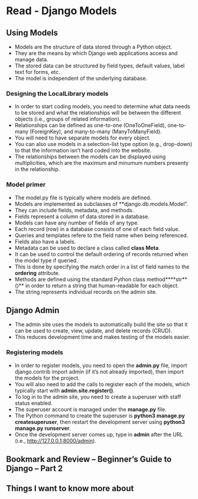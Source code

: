 # Read - Django Models

## Using Models

- Models are the structure of data stored through a Python object.  
- They are the means by which Django web applications access and manage data.  
- The stored data can be structured by field types, default values, label text for forms, etc.  
- The model is independent of the underlying database.  

### Designing the LocalLibrary models

- In order to start coding models, you need to determine what data needs to be stored and what the relationships will be between the different objects (i.e., groups of related information).  
- Relationships can be defined as one-to-one (OneToOneField), one-to-many (ForeignKey), and many-to-many (ManyToManyField).  
- You will need to have separate models for every object.  
- You can also use models in a selection-list type option (e.g., drop-down) to that the information isn’t hard coded into the website.  
- The relationships between the models can be displayed using multiplicities, which are the maximum and minumum numbers presenty in the relationship.  

### Model primer

- The model.py file is typically where models are defined.  
- Models are implemented as subclasses of **django.db.models.Model”.  
- They can include fields, metadata, and methods.  
- Fields represent a column of data stored in a database.  
- Models can have any number of fields of any type.  
- Each record (row) in a database consists of one of each field value.  
- Queries and templates refere to the field name when being referenced.  
- Fields also have a labels.  
- Metadata can be used to declare a class called **class Meta**.  
- It can be used to control the default ordering of records returned when the model type if queried.  
- This is done by specifying the match order in a list of field names to the **ordering** attribute.  
- Methods are defined using the standard Python class method****str**()** in order to return a string that human-readable for each object.  
- The string represents individual records on the admin site.  

## Django Admin

- The admin site uses the models to automatically build the site so that it can be used to create, view, update, and delete records (CRUD).  
- This reduces development time and makes testing of the models easier.  

### Registering models

- In order to register models, you need to open the **admin.py** file, import django.contrib import admin (if it’s not already imported), then import the models for the project.  
- You will also need to add the calls to register each of the models, which typically start with **admin.site.register()**.  
- To log in to the admin site, you need to create a superuser with staff status enabled.  
- The superuser account is managed under the **manage.py** file.  
- The Python command to create the superuser is **python3 manage.py createsuperuser**, then restart the development server using **python3 manage.py runserver**.  
- Once the development server comes up, type in **admin** after the URL (i.e., <http://127.0.0.1:8000/admin>).  

## Bookmark and Review – Beginner’s Guide to Django – Part 2

## Things I want to know more about
